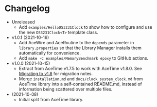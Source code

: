 # Changelog

* Unreleased
    * Add `examples/HelloDS3231Clock` to show how to configure and use the new
      `DS3231Clock<T>` template class.
* v1.0.1 (2021-10-16)
    * Add AceWire and AceRoutine to the `depends` parameter in
      `library.properties` so that the Library Manager installs them
      automatically for convenience.
    * Add `make -C examples/MemoryBenchmark epoxy` to GitHub actions.
* v1.0.0 (2021-10-15)
    * Extract from AceTime v1.7.5 to work with AceTime v1.8.0. See
      [Migrating to
      v1.8](https://github.com/bxparks/AceTime/blob/develop/MIGRATING.md#MigratingToVersion180) for migration notes.
    * Merge `installation.md` and `docs/clock_system_clock.md` from AceTime
      library into a self-contained README.md, instead of information being
      scattered over multiple files.
* (2021-10-08)
    * Initial split from AceTime library.
